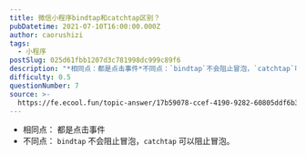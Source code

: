 ```yaml
---
title: 微信小程序bindtap和catchtap区别？
pubDatetime: 2021-07-10T16:00:00.000Z
author: caorushizi
tags:
  - 小程序
postSlug: 025d61fbb1207d3c781998dc999c89f6
description: "*相同点：都是点击事件*不同点：`bindtap`不会阻止冒泡，`catchtap`可以阻止冒泡。"
difficulty: 0.5
questionNumber: 7
source: >-
  https://fe.ecool.fun/topic-answer/17b59078-ccef-4190-9282-60805ddf6b3f?orderBy=updateTime&order=desc&tagId=23
---
```


- 相同点： 都是点击事件
- 不同点： `bindtap` 不会阻止冒泡，`catchtap` 可以阻止冒泡。
